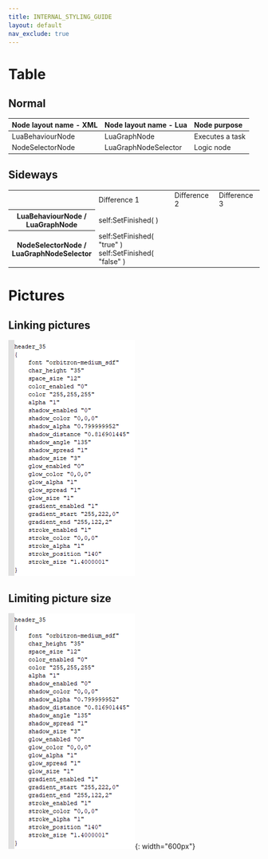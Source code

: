 ```yaml
---
title: INTERNAL_STYLING_GUIDE
layout: default
nav_exclude: true
---
```


# Table #
## Normal ##  

| Node layout name  - XML | Node layout name - Lua | Node purpose |
|:-------------|:--------------|:--------------|
| LuaBehaviourNode | LuaGraphNode | Executes a task  |
| NodeSelectorNode | LuaGraphNodeSelector | Logic node  |


## Sideways ##  

<table>
    <tr>
        <th></th>
        <td>Difference 1</td><td>Difference 2</td><td>Difference 3</td>
    </tr>
    <tr>
        <th>LuaBehaviourNode / <br/>LuaGraphNode</th>
        <td>self:SetFinished( ) </td><td>  </td><td>  </td>
    </tr>
    <tr>
        <th>NodeSelectorNode / <br/>LuaGraphNodeSelector</th>
        <td>self:SetFinished( "true" )<br/>self:SetFinished( "false" )</td><td>  </td><td>  </td>
    </tr>
</table>


# Pictures #
## Linking pictures ##
![](/assets/images/gui_styling_header_35.png)  
## Limiting picture size ##
![](/assets/images/gui_styling_header_35.png){: width="600px"}  
